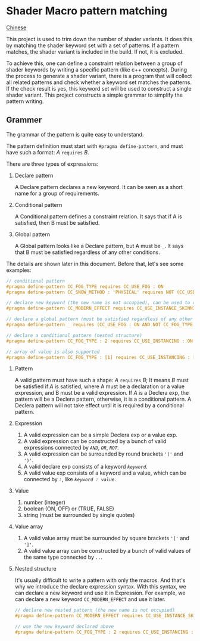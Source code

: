 # Shader Macro pattern matching

[Chinese](README.zh.md)

This project is used to trim down the number of shader variants. It does this by matching the shader keyword set with a set of patterns. If a pattern matches, the shader variant is included in the build. If not, it is excluded.

To achieve this, one can define a constraint relation between a group of shader keywords by writing a specific pattern (like c++ concepts). During the process to generate a shader variant, there is a program that will collect all related patterns and check whether a keyword set matches the patterns. If the check result is yes, this keyword set will be used to construct a single shader variant. This project constructs a simple grammar to simplify the pattern writing.

## Grammer

The grammar of the pattern is quite easy to understand. 

The pattern definition must start with `#pragma define-pattern`, and must have such a format: _A_ `requires` _B_. 

There are three types of expressions:
1. Declare pattern
   
   A Declare pattern declares a new keyword. It can be seen as a short name for a group of requirements.

2. Conditional pattern
    
    A Conditional pattern defines a constraint relation. It says that if A is satisfied, then B must be satisfied.

3. Global pattern
   
   A Global pattern looks like a Declare pattern, but A must be _`_`_. It says that B must be satisfied regardless of any other conditions.

The details are shown later in this document. Before that, let's see some examples:
``` glsl
// conditional pattern
#pragma define-pattern CC_FOG_TYPE requires CC_USE_FOG : ON
#pragma define-pattern CC_SNOW_METHOD : 'PHYSICAL' requires NOT (CC_USE_FOG : ON AND NOT CC_FOG_TYPE : 1)

// declare new keyword (the new name is not occupied), can be used to construct a nested pattern
#pragma define-pattern CC_MODERN_EFFECT requires CC_USE_INSTANCE_SKINNING : ON AND CC_USE_FOG : ON

// declare a global pattern (must be satisfied regardless of any other conditions)
#pragma define-pattern _ requires (CC_USE_FOG : ON AND NOT CC_FOG_TYPE : 1 OR CC_USE_INSTANCING : ON)

// declare a conditional pattern (nested structure)
#pragma define-pattern CC_FOG_TYPE : 2 requires CC_USE_INSTANCING : ON AND CC_MODERN_EFFECT

// array of value is also supported
#pragma define-pattern CC_FOG_TYPE : [1] requires CC_USE_INSTANCING : [ON, OFF]
```

1. Pattern
   
    A valid pattern must have such a shape: _A_ `requires` _B_; It means _B_ must be satisfied if _A_ is satisfied,
    where A must be a declaration or a value expression, and B must be a valid expression. 
    If _A_ is a Declera exp, the pattern will be a Declera pattern, otherwise, it is a conditional pattern.
    A Declera pattern will not take effect until it is required by a conditional pattern.

2. Expression

   1. A valid expression can be a simple Declera exp or a value exp.
   2. A valid expression can be constructed by a bunch of valid expressions connected by _`AND`_, _`OR`_, _`NOT`_.
   3. A valid expression can be surrounded by round brackets `'('` and `')'`.
   4. A valid declare exp consists of a keyword _`keyword`_.
   5. A valid value exp consists of a keyword and a value, which can be connected by _`:`_, like _`keyword : value`_.

3. Value

   1. number (integer)
   2. boolean (ON, OFF) or (TRUE, FALSE)
   3. string (must be surrounded by single quotes)

4.  Value array

    1. A valid value array must be surrounded by square brackets `'['` and `']'`.
    2. A valid value array can be constructed by a bunch of valid values of the same type connected by _`..`_.

5.  Nested structure

    It's usually difficult to write a pattern with only the macros. And that's why we introduce the declare expression syntax.
    With this syntax, we can declare a new keyword and use it in Expression.
    For example, we can declare a new keyword `CC_MODERN_EFFECT` and use it later.
    ``` glsl
    // declare new nested pattern (the new name is not occupied) 
    #pragma define-pattern CC_MODERN_EFFECT requires CC_USE_INSTANCE_SKINNING : ON AND CC_USE_FOG : ON

    // use the new keyword declared above
    #pragma define-pattern CC_FOG_TYPE : 2 requires CC_USE_INSTANCING : ON AND CC_MODERN_EFFECT
    ```